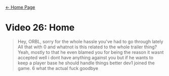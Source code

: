 [← Home Page](../README.md#4-chat-messages)

# Video 26: Home
> <dev6> Hey, ORBL, sorry for the whole hassle you've had to go through lately
> <dev6> All that with 0 and whatnot
> <orble> is this related to the whole trailer thing?
> <dev6> Yeah, mostly to that
> <dev6> he even blamed you for being the reason it wasnt accepted
> <orble> well i dont have anything against you but
> <orble> if he wants to keep a player base
> <orble> he should handle things better
> dev1 joined the game.
> <dev1> 6 what the actual fuck
> <orble> goodbye
